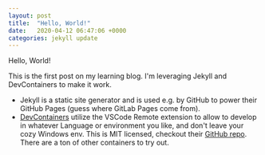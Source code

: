 ```yaml
---
layout: post
title:  "Hello, World!"
date:   2020-04-12 06:47:06 +0000
categories: jekyll update
---
```

Hello, World!

This is the first post on my learning blog. I'm leveraging Jekyll and DevContainers to make it work.

* Jekyll is a static site generator and is used e.g. by GitHub to power their GitHub Pages (guess where GitLab Pages come from).
* [DevContainers][devcontainers-tut] utilize the VSCode Remote extension to allow to develop in whatever Language or environment you like, and don't leave your cozy Windows env.
    This is MIT licensed, checkout their [GitHub repo][devcontainers-gh]. There are a ton of other containers to try out.

[devcontainers-gh]: https://github.com/microsoft/vscode-dev-containers
[devcontainers-tut]: https://code.visualstudio.com/docs/remote/containers
